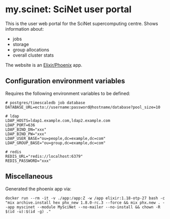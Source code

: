 # my.scinet: SciNet user portal

This is the user web portal for the SciNet supercomputing centre.
Shows information about:

- jobs
- storage
- group allocations
- overall cluster stats

The website is an [Elixir/Phoenix](https://phoenixframework.org/) app.

## Configuration environment variables

Requires the following environment variables to be defined:

```
# postgres/timescaledb job database
DATABASE_URL=ecto://username:password@hostname/database?pool_size=10

# ldap
LDAP_HOSTS=ldap1.example.com,ldap2.example.com
LDAP_PORT=636
LDAP_BIND_DN="xxx"
LDAP_BIND_PW="xxx"
LDAP_USER_BASE="ou=people,dc=example,dc=com"
LDAP_GROUP_BASE="ou=group,dc=example,dc=com"

# redis
REDIS_URL="redis://localhost:6379"
REDIS_PASSWORD="xxx"
```

## Miscellaneous

Generated the phoenix app via:

```
docker run --rm -it -v ./app:/app:Z -w /app elixir:1.18-otp-27 bash -c "mix archive.install hex phx_new 1.8.0-rc.3 --force && mix phx.new . --app myscinet --module MySciNet --no-mailer --no-install && chown -R $(id -u):$(id -g) ."
```

